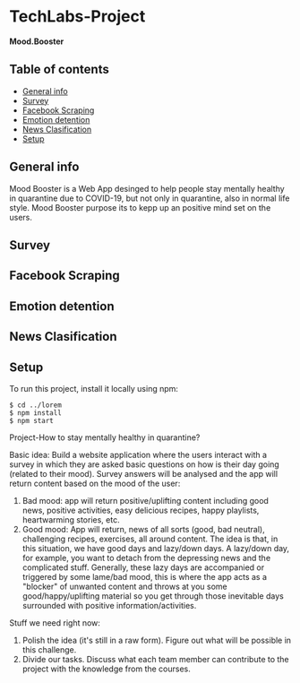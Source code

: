 # TechLabs-Project

**Mood.Booster**


## Table of contents
* [General info](#general-info)
* [Survey](#Survey)
* [Facebook Scraping](#Facebook-Scraping)
* [Emotion detention](#Emotion-detention)
* [News Clasification](#News-Clasification)
* [Setup](#setup)

## General info
Mood Booster is a Web App desinged to help people stay mentally healthy in quarantine due to COVID-19, but not only in quarantine, also in normal life style. Mood Booster purpose its to kepp up an positive mind set on the users.
	
## Survey

## Facebook Scraping

## Emotion detention

## News Clasification

## Setup
To run this project, install it locally using npm:

```
$ cd ../lorem
$ npm install
$ npm start
```
Project-How to stay mentally healthy in quarantine?

Basic idea: Build a website application where the users interact with a survey in which they are asked basic questions on how is their day going (related to their mood). Survey answers will be analysed and the app will return content based on the mood of the user:

1. Bad mood: app will return positive/uplifting content including good news, positive activities, easy delicious recipes, happy playlists, heartwarming stories,  etc.
2. Good mood: App will return, news of all sorts (good, bad neutral), challenging recipes, exercises, all around content.
The idea is that, in this situation, we have good days and lazy/down days. A lazy/down day, for example, you want to detach from the depressing news and the complicated stuff. Generally, these lazy days are accompanied or triggered by some lame/bad mood, this is where the app acts as a "blocker" of unwanted content and throws at you some good/happy/uplifting material so you get through those inevitable days surrounded with positive information/activities.

Stuff we need right now:
1. Polish the idea (it's still in a raw form). Figure out what will be possible in this challenge.
2. Divide our tasks. Discuss what each team member can contribute to the project with the knowledge from the courses.
